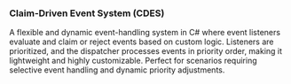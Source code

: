 ### Claim-Driven Event System (CDES)

A flexible and dynamic event-handling system in C# where event listeners evaluate and claim or reject events based on custom logic. Listeners are prioritized, and the dispatcher processes events in priority order, making it lightweight and highly customizable. Perfect for scenarios requiring selective event handling and dynamic priority adjustments.

